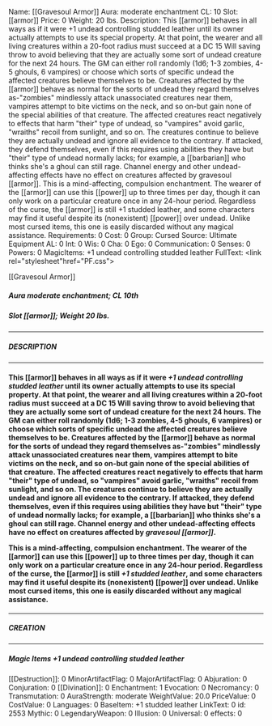Name: [[Gravesoul Armor]]
Aura: moderate enchantment
CL: 10
Slot: [[armor]]
Price: 0
Weight: 20 lbs.
Description: This [[armor]] behaves in all ways as if it were +1 undead controlling studded leather until its owner actually attempts to use its special property. At that point, the wearer and all living creatures within a 20-foot radius must succeed at a DC 15 Will saving throw to avoid believing that they are actually some sort of undead creature for the next 24 hours. The GM can either roll randomly (1d6; 1-3 zombies, 4-5 ghouls, 6 vampires) or choose which sorts of specific undead the affected creatures believe themselves to be. Creatures affected by the [[armor]] behave as normal for the sorts of undead they regard themselves as-"zombies" mindlessly attack unassociated creatures near them, vampires attempt to bite victims on the neck, and so on-but gain none of the special abilities of that creature. The affected creatures react negatively to effects that harm "their" type of undead, so "vampires" avoid garlic, "wraiths" recoil from sunlight, and so on. The creatures continue to believe they are actually undead and ignore all evidence to the contrary. If attacked, they defend themselves, even if this requires using abilities they have but "their" type of undead normally lacks; for example, a [[barbarian]] who thinks she's a ghoul can still rage. Channel energy and other undead-affecting effects have no effect on creatures affected by gravesoul [[armor]]. This is a mind-affecting, compulsion enchantment. The wearer of the [[armor]] can use this [[power]] up to three times per day, though it can only work on a particular creature once in any 24-hour period. Regardless of the curse, the [[armor]] is still +1 studded leather, and some characters may find it useful despite its (nonexistent) [[power]] over undead. Unlike most cursed items, this one is easily discarded without any magical assistance.
Requirements: 0
Cost: 0
Group: Cursed
Source: Ultimate Equipment
AL: 0
Int: 0
Wis: 0
Cha: 0
Ego: 0
Communication: 0
Senses: 0
Powers: 0
MagicItems: +1 undead controlling studded leather
FullText: <link rel="stylesheet"href="PF.css"><div class="heading"><p class="alignleft">[[Gravesoul Armor]]</p><div style="clear: both;"></div></div><div><h5><b>Aura </b>moderate enchantment; <b>CL </b>10th</h5><h5><b>Slot </b>[[armor]]; <b>Weight </b>20 lbs.</h5></div><hr/><div><h5><b>DESCRIPTION</b></h5></div><hr/><div><h4><p>This [[armor]] behaves in all ways as if it were <i>+1 undead controlling studded leather</i> until its owner actually attempts to use its special property. At that point, the wearer and all living creatures within a 20-foot radius must succeed at a DC 15 Will saving throw to avoid believing that they are actually some sort of undead creature for the next 24 hours. The GM can either roll randomly (1d6; 1-3 zombies, 4-5 ghouls, 6 vampires) or choose which sorts of specific undead the affected creatures believe themselves to be. Creatures affected by the [[armor]] behave as normal for the sorts of undead they regard themselves as-"zombies" mindlessly attack unassociated creatures near them, vampires attempt to bite victims on the neck, and so on-but gain none of the special abilities of that creature. The affected creatures react negatively to effects that harm "their" type of undead, so "vampires" avoid garlic, "wraiths" recoil from sunlight, and so on. The creatures continue to believe they are actually undead and ignore all evidence to the contrary. If attacked, they defend themselves, even if this requires using abilities they have but "their" type of undead normally lacks; for example, a [[barbarian]] who thinks she's a ghoul can still rage. Channel energy and other undead-affecting effects have no effect on creatures affected by <i>gravesoul [[armor]]</i>. </p><p>This is a mind-affecting, compulsion enchantment. The wearer of the [[armor]] can use this [[power]] up to three times per day, though it can only work on a particular creature once in any 24-hour period. Regardless of the curse, the [[armor]] is still <i>+1 studded leather</i>, and some characters may find it useful despite its (nonexistent) [[power]] over undead. Unlike most cursed items, this one is easily discarded without any magical assistance.</p></h4></div><hr/><div><h5><b>CREATION</b></h5></div><hr/><div><h5><b>Magic Items </b><i>+1 undead controlling studded leather</i></h5></div>
[[Destruction]]: 0
MinorArtifactFlag: 0
MajorArtifactFlag: 0
Abjuration: 0
Conjuration: 0
[[Divination]]: 0
Enchantment: 1
Evocation: 0
Necromancy: 0
Transmutation: 0
AuraStrength: moderate
WeightValue: 20.0
PriceValue: 0
CostValue: 0
Languages: 0
BaseItem: +1 studded leather
LinkText: 0
id: 2553
Mythic: 0
LegendaryWeapon: 0
Illusion: 0
Universal: 0
effects: 0

